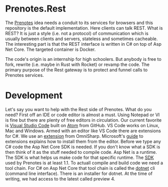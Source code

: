 # Prenotes.Rest
The [Prenotes](http://swedishconnection.github.io/Prenotes/) idea needs a conduit to its services for browsers and this repository is the default implementation.  Here clients can talk REST.  What is REST?  It is just a style (i.e. not a protocol) of communication which is usually between clients and servers, stateless and sometimes cacheable.  The interesting part is that the REST interface is written in C# on top of Asp Net Core.  The targeted container is Docker.

The code's origin is an internship for high schoolers.  But anybody is free to fork, rewrite (i.e. maybe in Rust with Rocket) or revamp the code.  The primary purpose of the Rest gateway is to protect and funnel calls to Prenotes services.

# Development
Let's say you want to help with the Rest side of Prenotes.  What do you need?  First off an IDE or code editor is almost a must.  Using Notepad or VI is fine but there are plenty of free editors in circulation.  Our current favorite is [Visual Studio Code](https://code.visualstudio.com/) built on [Atom](https://atom.io/) from GitHub.  VS Code works on Linux, Mac and Windows.  Armed with an editor like VS Code there are extensions for C#.  We use an [extension](https://code.visualstudio.com/Docs/languages/csharp) from OmniSharp.  Microsoft's [guide](https://code.visualstudio.com/Docs/editor/extension-gallery) to extensions explains how to install them from the editor.  Before we type any C# code the Asp Net Core SDK is needed.  If you don't know what a SDK is then think of it as the stuff needed to compile code.  Asp Net is a runtime.  The SDK is what helps us make code for that specific runtime.  The [SDK](https://www.microsoft.com/net/core) used by Prenotes is at least 1.1.  To actuall compile and build code we need a tool chain.  For C# on Asp Net Core that tool chain is called the [dotnet](https://github.com/dotnet/cli) cli (command line interface).  There is an installer for dotnet.  At the time of writing, we had access to the latest called preview 4. 
